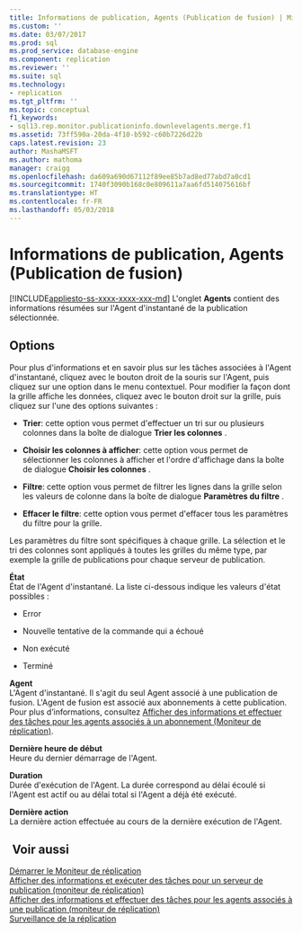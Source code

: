 ```yaml
---
title: Informations de publication, Agents (Publication de fusion) | Microsoft Docs
ms.custom: ''
ms.date: 03/07/2017
ms.prod: sql
ms.prod_service: database-engine
ms.component: replication
ms.reviewer: ''
ms.suite: sql
ms.technology:
- replication
ms.tgt_pltfrm: ''
ms.topic: conceptual
f1_keywords:
- sql13.rep.monitor.publicationinfo.downlevelagents.merge.f1
ms.assetid: 73ff590a-20da-4f10-b592-c60b7226d22b
caps.latest.revision: 23
author: MashaMSFT
ms.author: mathoma
manager: craigg
ms.openlocfilehash: da609a690d67112f89ee85b7ad8ed77abd7a0cd1
ms.sourcegitcommit: 1740f3090b168c0e809611a7aa6fd514075616bf
ms.translationtype: HT
ms.contentlocale: fr-FR
ms.lasthandoff: 05/03/2018
---
```

# <a name="publication-information-agents-merge-publication"></a>Informations de publication, Agents (Publication de fusion)
[!INCLUDE[appliesto-ss-xxxx-xxxx-xxx-md](../../includes/appliesto-ss-xxxx-xxxx-xxx-md.md)]
  L'onglet **Agents** contient des informations résumées sur l'Agent d'instantané de la publication sélectionnée.  
  
## <a name="options"></a>Options  
 Pour plus d'informations et en savoir plus sur les tâches associées à l'Agent d'instantané, cliquez avec le bouton droit de la souris sur l'Agent, puis cliquez sur une option dans le menu contextuel. Pour modifier la façon dont la grille affiche les données, cliquez avec le bouton droit sur la grille, puis cliquez sur l'une des options suivantes :  
  
-   **Trier**: cette option vous permet d'effectuer un tri sur ou plusieurs colonnes dans la boîte de dialogue **Trier les colonnes** .  
  
-   **Choisir les colonnes à afficher**: cette option vous permet de sélectionner les colonnes à afficher et l'ordre d'affichage dans la boîte de dialogue **Choisir les colonnes** .  
  
-   **Filtre**: cette option vous permet de filtrer les lignes dans la grille selon les valeurs de colonne dans la boîte de dialogue **Paramètres du filtre** .  
  
-   **Effacer le filtre**: cette option vous permet d'effacer tous les paramètres du filtre pour la grille.  
  
 Les paramètres du filtre sont spécifiques à chaque grille. La sélection et le tri des colonnes sont appliqués à toutes les grilles du même type, par exemple la grille de publications pour chaque serveur de publication.  
  
 **État**  
 État de l'Agent d'instantané. La liste ci-dessous indique les valeurs d'état possibles :  
  
-   Error  
  
-   Nouvelle tentative de la commande qui a échoué  
  
-   Non exécuté  
  
-   Terminé  
  
 **Agent**  
 L'Agent d'instantané. Il s'agit du seul Agent associé à une publication de fusion. L'Agent de fusion est associé aux abonnements à cette publication. Pour plus d’informations, consultez [Afficher des informations et effectuer des tâches pour les agents associés à un abonnement &#40;Moniteur de réplication&#41;](../../relational-databases/replication/monitor/view-information-and-perform-tasks-for-subscription-agents.md).  
  
 **Dernière heure de début**  
 Heure du dernier démarrage de l'Agent.  
  
 **Duration**  
 Durée d'exécution de l'Agent. La durée correspond au délai écoulé si l'Agent est actif ou au délai total si l'Agent a déjà été exécuté.  
  
 **Dernière action**  
 La dernière action effectuée au cours de la dernière exécution de l'Agent.  
  
## <a name="see-also"></a> Voir aussi  
 [Démarrer le Moniteur de réplication](../../relational-databases/replication/monitor/start-the-replication-monitor.md)   
 [Afficher des informations et exécuter des tâches pour un serveur de publication &#40;moniteur de réplication&#41;](../../relational-databases/replication/monitor/view-information-and-perform-tasks-for-a-publication-replication-monitor.md)   
 [Afficher des informations et effectuer des tâches pour les agents associés à une publication &#40;moniteur de réplication&#41;](../../relational-databases/replication/monitor/view-information-and-perform-tasks-for-publication-agents.md)   
 [Surveillance de la réplication](../../relational-databases/replication/monitor/monitoring-replication-overview.md)  
  
  
